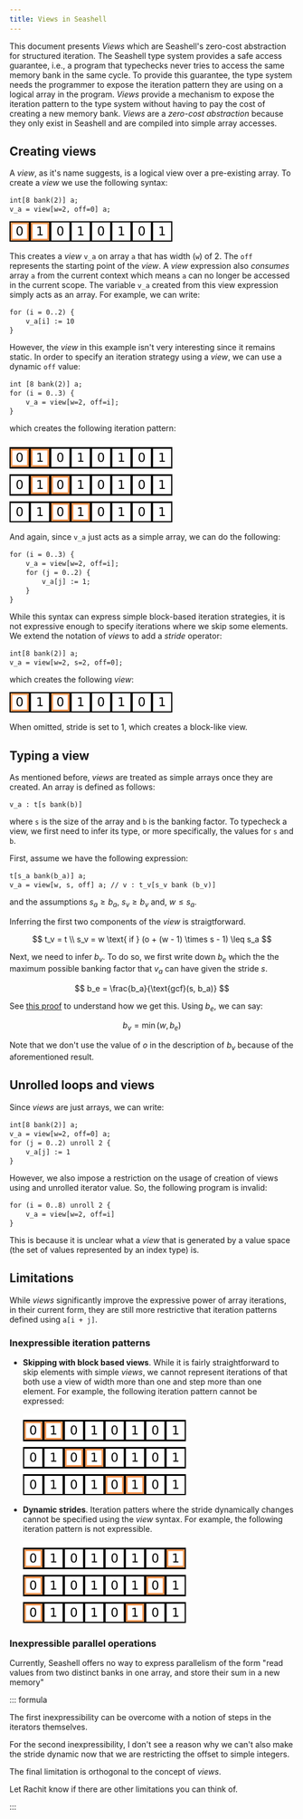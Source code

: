 ```yaml
---
title: Views in Seashell
---
```


This document presents _Views_ which are Seashell's zero-cost abstraction for
structured iteration. The Seashell type system provides a safe access
guarantee, i.e., a program that typechecks never tries to access the same
memory bank in the same cycle. To provide this guarantee, the type system
needs the programmer to expose the iteration pattern they are using on a
logical array in the program. _Views_ provide a mechanism to expose the iteration
pattern to the type system without having to pay the cost of creating a new memory
bank. _Views_ are a _zero-cost abstraction_ because they only exist in Seashell
and are compiled into simple array accesses.

## Creating views

A _view_, as it's name suggests, is a logical view over a pre-existing array.
To create a _view_ we use the following syntax:

```
int[8 bank(2)] a;
v_a = view[w=2, off=0] a;
```

![A width 2 view over an array](./img/row-view.png)

This creates a _view_ `v_a` on array `a` that has width (`w`) of 2. The `off`
represents the starting point of the _view_. A _view_ expression
also _consumes_ array `a` from the current context which means `a` can no
longer be accessed in the current scope. The variable `v_a` created from this
view expression simply acts as an array. For example, we can write:

```
for (i = 0..2) {
    v_a[i] := 10
}
```

However, the _view_ in this example isn't very interesting since it remains
static. In order to specify an iteration strategy using a _view_, we can use
a dynamic `off` value:

```
int [8 bank(2)] a;
for (i = 0..3) {
    v_a = view[w=2, off=i];
}
```

which creates the following iteration pattern:

![](./img/row-view-seq.png)

And again, since `v_a` just acts as a simple array, we can do the following:

```
for (i = 0..3) {
    v_a = view[w=2, off=i];
    for (j = 0..2) {
        v_a[j] := 1;
    }
}
```

While this syntax can express simple block-based iteration strategies, it is
not expressive enough to specify iterations where we skip some elements. We
extend the notation of _views_ to add a _stride_ operator:

```
int[8 bank(2)] a;
v_a = view[w=2, s=2, off=0];
```

which creates the following _view_:

![](./img/row-view-stride.png)

When omitted, stride is set to $1$, which creates a block-like view.

## Typing a view

As mentioned before, _views_ are treated as simple arrays once they are created.
An array is defined as follows:

```
v_a : t[s bank(b)]
```

where `s` is the size of the array and `b` is the banking factor. To typecheck
a view, we first need to infer its type, or more specifically, the values for
`s` and `b`.

First, assume we have the following expression:

```
t[s_a bank(b_a)] a;
v_a = view[w, s, off] a; // v : t_v[s_v bank (b_v)]
```

and the assumptions $s_a \geq b_a$, $s_v \geq b_v$ and, $w \leq s_a$.

Inferring the first two components of the _view_ is straigtforward.

$$
t_v = t \\
s_v = w \text{ if } (o + (w - 1) \times s - 1) \leq s_a
$$

Next, we need to infer $b_v$. To do so, we first write down $b_e$ which the
the maximum possible banking factor that $v_a$ can have given the stride $s$.

$$
b_e = \frac{b_a}{\text{gcf}(s, b_a)}
$$

See [this proof](https://www.quora.com/What-is-the-general-order-of-an-element-of-a-cyclic-group-of-order-n)
to understand how we get this. Using $b_e$, we can say:

$$
b_v = \min(w, b_e)
$$

Note that we don't use the value of $o$ in the description of $b_v$ because of
the aforementioned result.

## Unrolled loops and views

Since _views_ are just arrays, we can write:

```
int[8 bank(2)] a;
v_a = view[w=2, off=0] a;
for (j = 0..2) unroll 2 {
    v_a[j] := 1
}
```

However, we also impose a restriction on the usage of creation of views using
and unrolled iterator value. So, the following program is invalid:

```
for (i = 0..8) unroll 2 {
    v_a = view[w=2, off=i]
}
```

This is because it is unclear what a _view_ that is generated by a value space
(the set of values represented by an index type) is.

## Limitations

While _views_ significantly improve the expressive power of array iterations,
in their current form, they are still more restrictive that iteration patterns
defined using `a[i + j]`.

### Inexpressible iteration patterns

* **Skipping with block based views**. While it is fairly straightforward to
  skip elements with simple _views_, we cannot represent iterations of that both
  use a view of width more than one and step more than one element. For example,
  the following iteration pattern cannot be expressed:

  ![](./img/row-imp-iterator-step.png)

* **Dynamic strides**. Iteration patters where the stride dynamically changes
  cannot be specified using the _view_ syntax. For example, the following iteration
  pattern is not expressible.
  
    ![](./img/row-imp-dyn-stride.png)

### Inexpressible parallel operations

Currently, Seashell offers no way to express parallelism of the form "read
values from two distinct banks in one array, and store their sum in a new
memory"


::: formula

The first inexpressibility can be overcome with a notion of steps in the iterators
themselves.

For the second inexpressibility, I don't see a reason why we can't also make
the stride dynamic now that we are restricting the offset to simple integers.

The final limitation is orthogonal to the concept of _views_.

Let Rachit know if there are other limitations you can think of.

:::